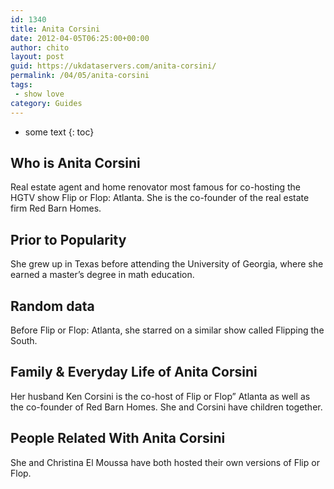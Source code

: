 ```yaml
---
id: 1340
title: Anita Corsini
date: 2012-04-05T06:25:00+00:00
author: chito
layout: post
guid: https://ukdataservers.com/anita-corsini/
permalink: /04/05/anita-corsini
tags:
 - show love
category: Guides
---
```


* some text
{: toc}


## Who is  Anita Corsini
                  
                  
                  
Real estate agent and home renovator most famous for co-hosting the HGTV show Flip or Flop: Atlanta. She is the co-founder of the real estate firm Red Barn Homes. 
                  
                
                
                
## Prior to Popularity 
                  
                  
                  
She grew up in Texas before attending the University of Georgia, where she earned a master&#8217;s degree in math education. 
                  
                
                
                
## Random data 
                  
                  
                  
Before Flip or Flop: Atlanta, she starred on a similar show called Flipping the South.
                  
                
                
                
## Family & Everyday Life of Anita Corsini
                  
                  
                  
Her husband Ken Corsini is the co-host of Flip or Flop&#8221; Atlanta as well as the co-founder of Red Barn Homes. She and Corsini have children together.
                  
                
                
                
## People Related With  Anita Corsini
                  
                  
                  
She and Christina El Moussa have both hosted their own versions of Flip or Flop.
                  
                
              
            
          
          
          
    
    
  
